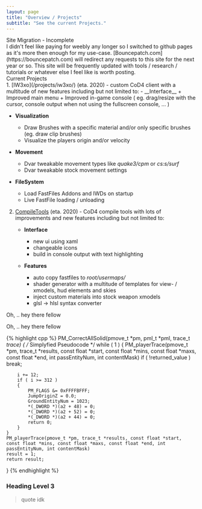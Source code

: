```yaml
---
layout: page
title: "Overview / Projects"
subtitle: "See the current Projects."
---
```


<div class="content-title padding-bottom-15">
	Site Migration - Incomplete
</div>
I didn't feel like paying for weebly any longer so I switched to github pages as it's more then enough for my use-case.
[Bouncepatch.com](https://bouncepatch.com) will redirect any requests to this site for the next year or so. This site will be frequently updated with tools / research / tutorials or whatever else I feel like is worth posting.

<div class="padding-1l"></div>
<div align="center"><div class="seperator-100p"></div></div>
<div class="padding-1l"></div>

<div class="content-title">
	Current Projects
</div>
1. [IW3xo](/projects/iw3xo/) (eta. 2020) - custom CoD4 client with a multitude of new features including but not limited to:
   - __Interface__
	  + Improved main menu
	  + Improved in-game console ( eg. drag/resize with the cursor, console output when not using the fullscreen console, ... )
	  
   - __Visualization__ 
      + Draw Brushes with a specific material and/or only specific brushes (eg. draw clip brushes)
      + Visualize the players origin and/or velocity

   - __Movement__ 
      + Dvar tweakable movement types like _quake3/cpm_ or _cs:s/surf_
	  + Dvar tweakable stock movement settings

   - __FileSystem__
      + Load FastFiles Addons and IWDs on startup
	  + Live FastFile loading / unloading  


2. [CompileTools](/projects/cod4-compileTools/) (eta. 2020) - CoD4 compile tools with lots of improvements and new features including but not limited to:
	- __Interface__
	   + new ui using xaml
	   + changeable icons
	   + build in console output with text highlighting
	
	- __Features__
	   + auto copy fastfiles to _root/usermaps/_
	   + shader generator with a multitude of templates for view- / xmodels, hud elements and skies
	   + inject custom materials into stock weapon xmodels
	   + glsl -> hlsl syntax converter

<div align="center"><div class="seperator-100p"></div></div>
<div class="padding-1l"></div>

<!-- <div class="hightlight-lang-marks">cpp</div> -->

<div class="content-title">
	Oh, .. hey there fellow
</div>
<div class="highlight-header"><p>Oh, .. hey there fellow</p></div>

{% highlight cpp %}
PM_CorrectAllSolid(pmove_t *pm, pml_t *pml, trace_t *trace)
{
	/* Simplyfied Pseudocode */
	while ( 1 )
  	{
    	PM_playerTrace(pmove_t *pm, trace_t *results, const float *start, const float *mins, const float *maxs, const float *end, int passEntityNum, int contentMask)
    	if ( !returned_value )
      		break;
      		
      	i += 12;
	    if ( i >= 312 )
	    {
	      	PM_FLAGS &= 0xFFFFBFFF;
	      	JumpOriginZ = 0.0;
	      	GroundEntityNum = 1023;
	      	*(_DWORD *)(a2 + 48) = 0;
	      	*(_DWORD *)(a2 + 52) = 0;
	      	*(_DWORD *)(a2 + 44) = 0;
	      	return 0;
	    }
  	}
  	PM_playerTrace(pmove_t *pm, trace_t *results, const float *start, const float *mins, const float *maxs, const float *end, int passEntityNum, int contentMask)
	result = 1;
	return result;
}
{% endhighlight %}

<div class="padding-1l"></div>

### Heading Level 3

> quote
idk
